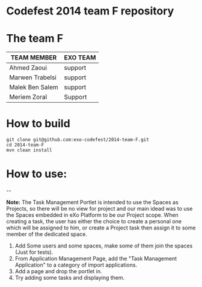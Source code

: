 Codefest 2014 team F repository
===========

# The team F

TEAM MEMBER | EXO TEAM
------------ | ------------- 
Ahmed Zaoui | support
Marwen Trabelsi | support
Malek Ben Salem | support
Meriem Zoraî | Support

# How to build

	git clone git@github.com:exo-codefest/2014-team-F.git
	cd 2014-team-F
	mvn clean install

# How to use:
--

**Note:** The Task Management Portlet is intended to use the Spaces as Projects, so there will be no view for project and our main idead was
to use the Spaces embedded in eXo Platform to be our Project scope.
When creating a task, the user has either the choice to create a personal one which will be assigned to him, or create a Project task then
assign it to some member of the dedicated space.

1. Add Some users and some spaces, make some of them join the spaces (Just for tests).
2. From Application Management Page, add the "Task Management Application" to a category of import applications.
3. Add a page and drop the portlet in.
4. Try adding some tasks and displaying them.